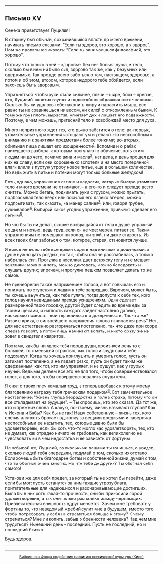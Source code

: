

* * *

## Письмо XV

Сенека приветствует Луцилия!

В старину был обычай, сохранившийся вплоть до моего времени, начинать письмо словами: "Если ты здоров, это хорошо, а я здоров". Нам же правильнее сказать: "Если ты занимаешься философией, это хорошо".

Потому что только в ней – здоровье, без нее больна душа, и тело, сколько бы в нем ни было сил, здорово так же, как у безумных или одержимых. Так прежде всего заботься о том, настоящем, здоровье, а потом и об этом, втором, которое недорого тебе обойдется, если захочешь быть здоровым.

Упражняться, чтобы руки стали сильнее, плечи – шире, бока – крепче, это, Луцилий, занятие глупое и недостойное образованного человека. Сколько бы ни удалось тебе накопить жиру и нарастить мышц, все равно ты не сравняешься ни весом, ни силой с откормленным быком. К тому же груз плоти, вырастая, угнетает дух и лишает его подвижности. Поэтому, в чем можешь, притесняй тело и освобождай место для духа.

Много неприятного ждет тех, кто рьяно заботится о теле: во-первых, утомительные упражнения истощают ум и делают его неспособным к вниманию и к занятиям предметами более тонкими; во-вторых, обильная пища лишает его изощренности<sup>[1](refer.htm#pXV-1)</sup>. Вспомни и о рабах наихудшего разбора, к которым поступают в обучение, хоть этим людям ни до чего, помимо вина и масла<sup>[2](refer.htm#pXV-2)</sup>, нет дела, и день прошел для них на славу, если они хорошенько вспотели и на место потерянной влаги влили в пустую утробу новое питье, еще в большем количестве. Но ведь жить в питье и потении могут только больные желудком!

Есть, однако, упражнения легкие и недолгие, которые быстро утомляют тело и много времени не отнимают, – а его-то и следует прежде всего считать. Можно бегать, поднимать руки с грузом, можно прыгать, подбрасывая тело вверх или посылая его далеко вперед, можно подпрыгивать, так сказать, на манер салиев<sup>[3](refer.htm#pXV-3)</sup>, или, говоря грубее, сукновалов<sup>[4](refer.htm#pXV-4)</sup>. Выбирай какое угодно упражнение, привычка сделает его легким<sup>[5](refer.htm#pXV-5)</sup>.

Но что бы ты ни делал, скорее возвращайся от тела к душе, упражняй ее днем и ночью, ведь труд, если он не чрезмерен, питает ее. Таким упражнениям не помешают ни холод, ни зной, ни даже старость. Из всех твоих благ заботься о том, которое, старея, становится лучше.

Я вовсе не велю тебе все время сидеть над книгами и дощечками: и душе нужно дать роздых, но так, чтобы она не расслабилась, а только набралась сил. Прогулка в носилках дает встряску телу и не мешает занятиям: можно читать, можно диктовать, можно беседовать и слушать других; впрочем, и прогулка пешком позволяет делать то же самое.

Не пренебрегай также напряжением голоса, а вот повышать его и понижать по ступеням и ладам я тебе запрещаю. Впрочем, может быть, ты хочешь выучиться, как тебе гулять; тогда допусти к себе тех, кого голод научил невиданным прежде ухищрениям. Один сделает размеренной твою походку, другой будет следить во время еды за твоими щеками, и наглость каждого зайдет настолько далеко, насколько позволят твои терпеливость и доверчивость. Так что же? Разве с крика, с сильнейшего напряжения голоса начинается речь? Нет, для нас естественно разгорячаться постепенно, так что даже при ссоре сперва говорят, а потом лишь начинают вопить, и никто сразу же не зовет в свидетели квиритов.

Поэтому, как бы ни увлек тебя порыв души, произноси речь то с большей, то с меньшей страстью, как голос и грудь сами тебе подскажут. Когда ты хочешь приглушить и умерить голос, пусть он затихает постепенно, а не падает резко; пусть он будет таким же сдержанным, как тот, кто им управляет, и не бушует, как у грубых неучей. Ведь мы делаем все это не для того, чтобы совершенствовался голос, а для того, чтобы совершенствовались слушатели.

Я снял с твоих плеч немалый труд, а теперь вдобавок к этому моему благодеянию награжу тебя греческим подарком<sup>[6](refer.htm#pXV-6)</sup>. Вот замечательное наставление: "Жизнь глупца безрадостна и полна страха, потому что он все откладывает на будущее". – Ты спросишь, кто это сказал. Да тот же, кто и прежние слова. А какую, по-твоему, жизнь называют глупой? Как у Исиона и Бабы? Как бы не так! Нашу собственную – жизнь тех, кого слепая алчность бросает вдогонку за вещами вредными и наверняка неспособными ее насытить, тех, которые давно были бы удовлетворены, если бы хоть что-то могло нас удовлетворить, тех, кто не думает, как отрадно ничего не требовать, как великолепно не чувствовать ни в чем недостатка и не зависеть от фортуны.

Не забывай же, Луцилий, за сколькими вещами ты гонишься, а увидев, сколько людей тебя опередили, подумай о том, сколько их отстало. Если хочешь быть благодарен богам и собственной жизни, думай о том, что ты обогнал очень многих. Но что тебе до других? Ты обогнал себя самого!

Установи же для себя предел, за который ты не хотел бы перейти, даже если бы мог: пусть останутся за ним таящие угрозу блага, притягательные для надеющихся и разочаровывающие достигших. Была бы в них хоть какая-то прочность, они бы приносили порой удовлетворение; а так они только распаляют жажду черпающих. Привлекательная внешность вдруг меняется. Зачем мне требовать у фортуны то, что неведомый жребий сулит мне в будущем, вместо того чтобы потребовать у себя не стремиться больше к этому? К чему стремиться? Мне ли копить, забыв о бренности человека? Над чем мне трудиться? Нынешний день – последний. Пусть не последний, но и последний близко.

Будь здоров.

<div align="center">

* * *



* * *

[<small>Библиотека Фонда содействия развитию психической культуры (Киев)</small>](mailto:webmaster@psylib.kiev.ua)</div>